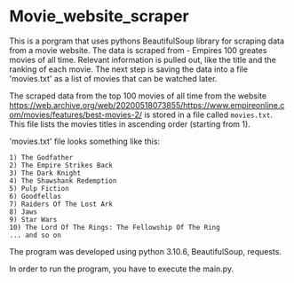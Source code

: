 # Movie_website_scraper

This is a porgram that uses pythons BeautifulSoup library for scraping data from a movie website. 
The data is scraped from - Empires 100 greates movies of all time. Relevant information is pulled out, like the title and the ranking of each movie. The next step is saving the data into a file 'movies.txt' as a list of movies that can be watched later.


The scraped data from the top 100 movies of all time from the website https://web.archive.org/web/20200518073855/https://www.empireonline.com/movies/features/best-movies-2/ is stored in a file called `movies.txt`. This file lists the movies titles in ascending order (starting from 1). 


'movies.txt' file looks something like this:
```
1) The Godfather
2) The Empire Strikes Back
3) The Dark Knight
4) The Shawshank Redemption
5) Pulp Fiction
6) Goodfellas
7) Raiders Of The Lost Ark
8) Jaws
9) Star Wars
10) The Lord Of The Rings: The Fellowship Of The Ring
... and so on
```


The program was developed using python 3.10.6, BeautifulSoup, requests. 

In order to run the program, you have to execute the main.py.
